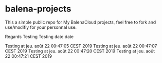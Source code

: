 # balena-projects
This a simple public repo for My BalenaCloud projects, feel free to fork and use/modifiy for your personnal use.

Regards
Testing
Testing
date
date

Testing at jeu. août 22 00:47:05 CEST 2019
Testing at jeu. août 22 00:47:07 CEST 2019
Testing at jeu. août 22 00:47:20 CEST 2019 
Testing at jeu. août 22 00:47:21 CEST 2019 
